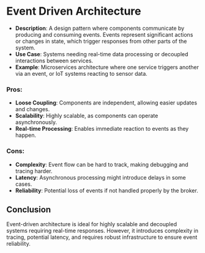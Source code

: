 # Event Driven Architecture

- **Description**: A design pattern where components communicate by producing and consuming events. Events represent significant actions or changes in state, which trigger responses from other parts of the system.
- **Use Case**: Systems needing real-time data processing or decoupled interactions between services.
- **Example**: Microservices architecture where one service triggers another via an event, or IoT systems reacting to sensor data.

### Pros:
- **Loose Coupling**: Components are independent, allowing easier updates and changes.
- **Scalability**: Highly scalable, as components can operate asynchronously.
- **Real-time Processing**: Enables immediate reaction to events as they happen.

### Cons:
- **Complexity**: Event flow can be hard to track, making debugging and tracing harder.
- **Latency**: Asynchronous processing might introduce delays in some cases.
- **Reliability**: Potential loss of events if not handled properly by the broker.

## Conclusion
Event-driven architecture is ideal for highly scalable and decoupled systems requiring real-time responses. However, it introduces complexity in tracing, potential latency, and requires robust infrastructure to ensure event reliability.
